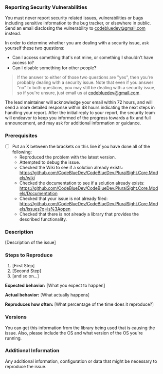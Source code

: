 <!--

Have you read the project's Code of Conduct? By filing an Issue, you are expected to comply with it, including treating everyone with respect: https://github.com/CodeBlueDev/CodeBlueDev.PluralSight.Core.Models/blob/master/CODE_OF_CONDUCT.md

Do you want to ask a question?
Check to see if the answer can be found in the wiki: https://github.com/CodeBlueDev/CodeBlueDev.PluralSight.Core.Models/wiki

For a specific version of the library, check the documentation: https://github.com/CodeBlueDev/CodeBlueDev.PluralSight.Core.Models/Documentation

Are you looking for support? 
Reaching out via email (codebluedev@gmail.com) or social media are the best places for getting support: https://twitter.com/intent/tweet?text=@CodeBlueDev

-->

### Reporting Security Vulnerabilities

You must never report security related issues, vulnerabilities or bugs including sensitive information to the bug tracker, or elsewhere in public. Send an email disclosing the vulnerability to [codebluedev@gmail.com](mailto:codebluedev@gmail.com) instead.

In order to determine whether you are dealing with a security issue, ask yourself these two questions:
* Can I access something that's not mine, or something I shouldn't have access to?
* Can I disable something for other people?

> If the answer to either of those two questions are "yes", then you're probably dealing with a security issue. Note that even if you answer "no" to both questions, you may still be dealing with a security issue, so if you're unsure, just email us at [codebluedev@gmail.com](mailto:codebluedev@gmail.com).

The lead maintainer will acknowledge your email within 72 hours, and will send a more detailed response within 48 hours indicating the next steps in handling your report. After the initial reply to your report, the security team will endeavor to keep you informed of the progress towards a fix and full announcement, and may ask for additional information or guidance.

### Prerequisites

* [ ] Put an X between the brackets on this line if you have done all of the following:
    * Reproduced the problem with the latest version.
    * Attempted to debug the issue.
    * Checked the Wiki to see if a solution already exists: https://github.com/CodeBlueDev/CodeBlueDev.PluralSight.Core.Models/wiki
    * Checked the documentation to see if a solution already exists: https://github.com/CodeBlueDev/CodeBlueDev.PluralSight.Core.Models/Documentation
    * Checked that your issue is not already filed: https://github.com/CodeBlueDev/CodeBlueDev.PluralSight.Core.Models/issues?q=is%3Aopen
    * Checked that there is not already a library that provides the described functionality.

### Description

[Description of the issue]

### Steps to Reproduce

1. [First Step]
2. [Second Step]
3. [and so on...]

**Expected behavior:** [What you expect to happen]

**Actual behavior:** [What actually happens]

**Reproduces how often:** [What percentage of the time does it reproduce?]

### Versions

You can get this information from the library being used that is causing the issue. Also, please include the OS and what version of the OS you're running.

### Additional Information

Any additional information, configuration or data that might be necessary to reproduce the issue.
